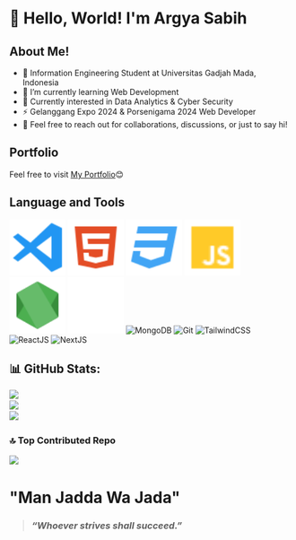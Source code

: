 # 👋 Hello, World! I'm Argya Sabih

## About Me!
- 🏫 Information Engineering Student at Universitas Gadjah Mada, Indonesia
- 🌱 I’m currently learning Web Development
- 👀 Currently interested in Data Analytics & Cyber Security
- ⚡ Gelanggang Expo 2024 & Porsenigama 2024 Web Developer
- 💬 Feel free to reach out for collaborations, discussions, or just to say hi!
  
## Portfolio
Feel free to visit <a href="https://argyasabih.github.io/Portfolio-Website/" target="_blank">My Portfolio</a>😊

## Language and Tools
<span><img src="https://raw.githubusercontent.com/PKief/vscode-material-icon-theme/23386ba86f169c4b2505e81ad5e527d9bd66d657/icons/vscode.svg" alt="vscode" width="100" height="100">
<img src="https://raw.githubusercontent.com/PKief/vscode-material-icon-theme/23386ba86f169c4b2505e81ad5e527d9bd66d657/icons/html.svg" alt="HTML" width="100" height="100">
<img src="https://raw.githubusercontent.com/PKief/vscode-material-icon-theme/23386ba86f169c4b2505e81ad5e527d9bd66d657/icons/css.svg" alt="CSS" width="100" height="100">
<img src="https://raw.githubusercontent.com/PKief/vscode-material-icon-theme/23386ba86f169c4b2505e81ad5e527d9bd66d657/icons/javascript.svg" alt="Javascript" width="100" height="100">
<img src="https://raw.githubusercontent.com/PKief/vscode-material-icon-theme/23386ba86f169c4b2505e81ad5e527d9bd66d657/icons/nodejs_alt.svg" alt="NodeJS" width="100" height="100">
<img src="https://raw.githubusercontent.com/bestofjs/bestofjs/master/apps/bestofjs-nextjs/public/logos/express.dark.svg" alt="ExpressJS" width="100" height="100">
<img src="https://user-images.githubusercontent.com/25181517/182884177-d48a8579-2cd0-447a-b9a6-ffc7cb02560e.png" alt="MongoDB" width="100" height="100">
<img src="https://user-images.githubusercontent.com/25181517/192108372-f71d70ac-7ae6-4c0d-8395-51d8870c2ef0.png" alt="Git" width="100" height="100">
<img src="https://user-images.githubusercontent.com/25181517/202896760-337261ed-ee92-4979-84c4-d4b829c7355d.png" alt="TailwindCSS" width="100" height="100">
<img src="https://user-images.githubusercontent.com/25181517/183897015-94a058a6-b86e-4e42-a37f-bf92061753e5.png" alt="ReactJS" width="100" height="100">
<img src="https://github.com/marwin1991/profile-technology-icons/assets/136815194/5f8c622c-c217-4649-b0a9-7e0ee24bd704" alt="NextJS" width="100" height="100"></span>

## 📊 GitHub Stats:
![](https://github-readme-stats.vercel.app/api?username=ArgyaSabih&theme=dark&hide_border=false&include_all_commits=false&count_private=false)<br/>
![](https://github-readme-streak-stats.herokuapp.com/?user=ArgyaSabih&theme=dark&hide_border=false)<br/>
![](https://github-readme-stats.vercel.app/api/top-langs/?username=ArgyaSabih&theme=dark&hide_border=false&include_all_commits=false&count_private=false&layout=compact)

### 🔝 Top Contributed Repo
![](https://github-contributor-stats.vercel.app/api?username=ArgyaSabih&limit=5&theme=dark&combine_all_yearly_contributions=true)

# "Man Jadda Wa Jada"
>### _“Whoever strives shall succeed.”_


<!-- Proudly created with GPRM ( https://gprm.itsvg.in ) -->

<!---
ArgyaSabih/ArgyaSabih is a ✨ special ✨ repository because its `README.md` (this file) appears on your GitHub profile.
You can click the Preview link to take a look at your changes.
--->
